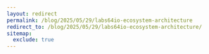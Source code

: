 ```yaml
---
layout: redirect
permalink: /blog/2025/05/29/labs64io-ecosystem-architecture
redirect_to: /blog/2025/05/29/labs64io-ecosystem-architecture/
sitemap:
  exclude: true
---
```

